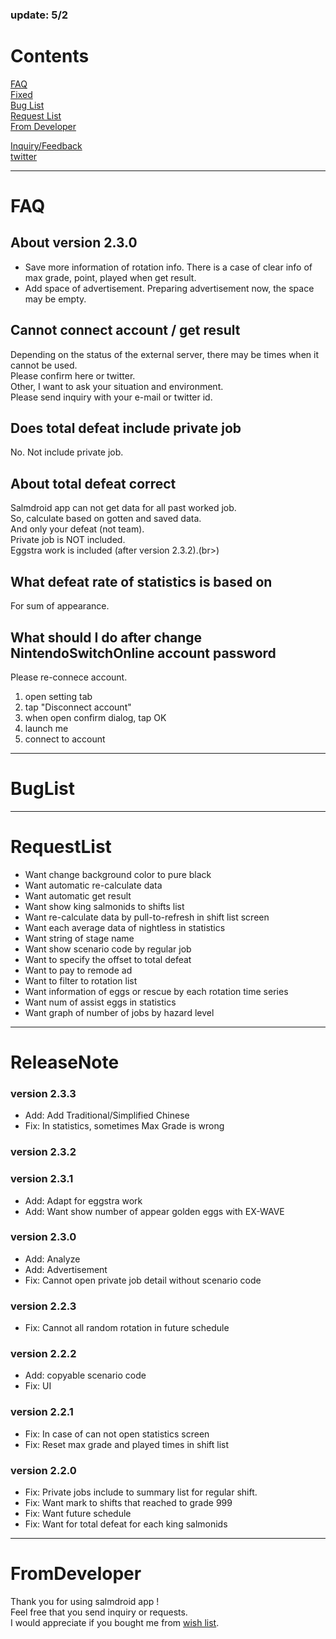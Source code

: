 ### update: 5/2

# Contents
[FAQ](#FAQ)<br>
[Fixed](#Fixed)<br>
[Bug List](#BugList)<br>
[Request List](#RequestList)<br>
[From Developer](#FromDeveloper)<br>

[Inquiry/Feedback](https://docs.google.com/forms/d/e/1FAIpQLSfFl98x3KUkrAbwx0oG66yOFegL4Xc2ADAKDMhhGI2rZ5YGlg/viewform)<br>
[twitter](https://twitter.com/salmdroid)<br>

---

# FAQ

## About version 2.3.0
- Save more information of rotation info. There is a case of clear info of max grade, point, played when get result.
- Add space of advertisement. Preparing advertisement now, the space may be empty.

## Cannot connect account / get result
Depending on the status of the external server, there may be times when it cannot be used.<br>
Please confirm here or twitter.<br>
Other, I want to ask your situation and environment.<br>
Please send inquiry with your e-mail or twitter id.<br>

## Does total defeat include private job
No. Not include private job.<br>

## About total defeat correct
Salmdroid app can not get data for all past worked job.<br>
So, calculate based on gotten and saved data.<br>
And only your defeat (not team).<br>
Private job is NOT included.<br>
Eggstra work is included (after version 2.3.2).(br>)

## What defeat rate of statistics is based on
For sum of appearance.<br>

## What should I do after change NintendoSwitchOnline account password
Please re-connece account.
1. open setting tab
2. tap "Disconnect account"
3. when open confirm dialog, tap OK
4. launch me
5. connect to account

---

# BugList

---

# RequestList
- Want change background color to pure black
- Want automatic re-calculate data
- Want automatic get result
- Want show king salmonids to shifts list
- Want re-calculate data by pull-to-refresh in shift list screen
- Want each average data of nightless in statistics
- Want string of stage name
- Want show scenario code by regular job
- Want to specify the offset to total defeat
- Want to pay to remode ad
- Want to filter to rotation list
- Want information of eggs or rescue by each rotation time series
- Want num of assist eggs in statistics
- Want graph of number of jobs by hazard level

---

# ReleaseNote

### version 2.3.3
- Add: Add Traditional/Simplified Chinese
- Fix: In statistics, sometimes Max Grade is wrong

### version 2.3.2
### version 2.3.1
- Add: Adapt for eggstra work
- Add: Want show number of appear golden eggs with EX-WAVE

### version 2.3.0
- Add: Analyze
- Add: Advertisement
- Fix: Cannot open private job detail without scenario code

### version 2.2.3
- Fix: Cannot all random rotation in future schedule

### version 2.2.2
- Add: copyable scenario code
- Fix: UI

### version 2.2.1
- Fix: In case of can not open statistics screen
- Fix: Reset max grade and played times in shift list

### version 2.2.0
- Fix: Private jobs include to summary list for regular shift.
- Fix: Want mark to shifts that reached to grade 999
- Fix: Want future schedule
- Fix: Want for total defeat for each king salmonids

---

# FromDeveloper
Thank you for using salmdroid app !<br>
Feel free that you send inquiry or requests.<br>
I would appreciate if you bought me from [wish list](https://www.amazon.jp/hz/wishlist/ls/N266KX5GC3JF?ref_=wl_share).<br>